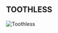 ## TOOTHLESS

![Toothless](https://ctl.s6img.com/society6/img/hzSniKWb3JANQpKRE_hJnKiQdTE/w_700/canvas/~artwork/s6-0049/a/21398737_6103354/~~/chibi-toothless-canvas.jpg?wait=0&attempt=0)

